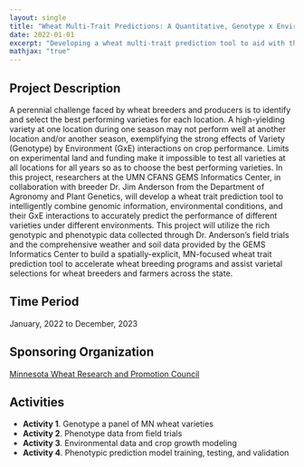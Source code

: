 ```yaml
---
layout: single
title: "Wheat Multi-Trait Predictions: A Quantitative, Genotype x Environment (GxE) Approach to Supporting Minnesota Wheat Breeding and Farmer Varietal Selections"
date: 2022-01-01
excerpt: "Developing a wheat multi-trait prediction tool to aid with the breeding of wheat varieties for MN farmers"
mathjax: "true"
---
```


## Project Description
A perennial challenge faced by wheat breeders and producers is to identify and select the best performing varieties for each location. A high-yielding variety at one location during one season may not perform well at another location and/or another season, exemplifying the strong effects of Variety (Genotype) by Environment (GxE) interactions on crop performance. Limits on experimental land and funding make it impossible to test all varieties at all locations for all years so as to choose the best performing varieties. In this project, researchers at the UMN CFANS GEMS Informatics Center, in collaboration with breeder Dr. Jim Anderson from the Department of Agronomy and Plant Genetics, will develop a wheat trait prediction tool to intelligently combine genomic information, environmental conditions, and their GxE interactions to accurately predict the performance of different varieties under different environments. This project will utilize the rich genotypic and phenotypic data collected through Dr. Anderson’s field trials and the comprehensive weather and soil data provided by the GEMS Informatics Center to build a spatially-explicit, MN-focused wheat trait prediction tool to accelerate wheat breeding programs and assist varietal selections for wheat breeders and farmers across the state.

## Time Period
January, 2022 to December, 2023

## Sponsoring Organization
[Minnesota Wheat Research and Promotion Council](https://mnwheat.org/council/) 

## Activities
* **Activity 1**. Genotype a panel of MN wheat varieties
* **Activity 2**. Phenotype data from field trials 
* **Activity 3**. Environmental data and crop growth modeling 
* **Activity 4**. Phenotypic prediction model training, testing, and validation
